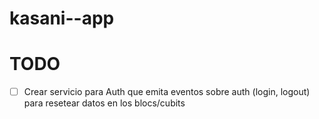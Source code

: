 # kasani--app


# TODO
- [ ] Crear servicio para Auth que emita eventos sobre auth (login, logout) para resetear datos en los blocs/cubits 